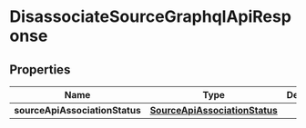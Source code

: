 

# DisassociateSourceGraphqlApiResponse


## Properties

| Name | Type | Description | Notes |
|------------ | ------------- | ------------- | -------------|
|**sourceApiAssociationStatus** | [**SourceApiAssociationStatus**](SourceApiAssociationStatus.md) |  |  [optional] |



